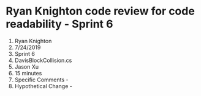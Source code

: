 # Ryan Knighton code review for code readability - Sprint 6
1. Ryan Knighton
2. 7/24/2019
3. Sprint 6
4. DavisBlockCollision.cs
5. Jason Xu
6. 15 minutes
7. Specific Comments - 
8. Hypothetical Change - 
